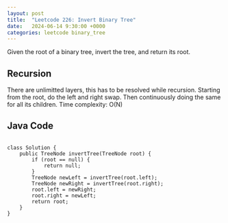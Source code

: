 ```yaml
---
layout: post
title:  "Leetcode 226: Invert Binary Tree"
date:   2024-06-14 9:30:00 +0000
categories: leetcode binary_tree
---
```


Given the root of a binary tree, invert the tree, and return its root.

<h2>Recursion</h2>
There are unlimitted layers, this has to be resolved while recursion. Starting from the root, do the
left and right swap. Then continuously doing the same for all its children.
Time complexity: O(N)

<h2> Java Code </h2>
<pre>
<code>
class Solution {
    public TreeNode invertTree(TreeNode root) {
        if (root == null) {
            return null;
        }
        TreeNode newLeft = invertTree(root.left);
        TreeNode newRight = invertTree(root.right);
        root.left = newRight;
        root.right = newLeft;
        return root;
    }
}
</code>
</pre>